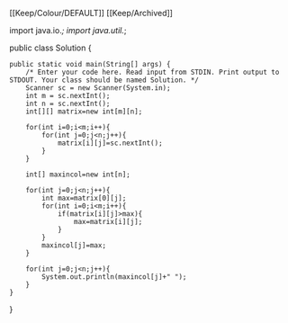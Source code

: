 [[Keep/Colour/DEFAULT]] [[Keep/Archived]] 

import java.io.*;
import java.util.*;

public class Solution {

    public static void main(String[] args) {
        /* Enter your code here. Read input from STDIN. Print output to STDOUT. Your class should be named Solution. */
        Scanner sc = new Scanner(System.in);
        int m = sc.nextInt();
        int n = sc.nextInt();
        int[][] matrix=new int[m][n];
        
        for(int i=0;i<m;i++){
            for(int j=0;j<n;j++){
                matrix[i][j]=sc.nextInt();
            }
        }
        
        int[] maxincol=new int[n];
        
        for(int j=0;j<n;j++){
            int max=matrix[0][j];
            for(int i=0;i<m;i++){
                if(matrix[i][j]>max){
                    max=matrix[i][j];
                }
            }
            maxincol[j]=max;
        }
        
        for(int j=0;j<n;j++){
            System.out.println(maxincol[j]+" ");
        }
    }
}


